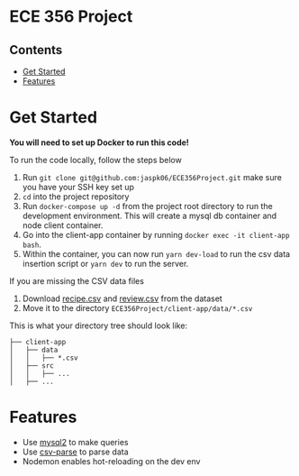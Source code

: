 # ECE 356 Project

## Contents
  - [Get Started](#get-started)
  - [Features](#features)

# Get Started

**You will need to set up Docker to run this code!**

To run the code locally, follow the steps below  
1. Run `git clone git@github.com:jaspk06/ECE356Project.git` make sure you have your SSH key set up
2. `cd` into the project repository  
3. Run `docker-compose up -d` from the project root directory to run the development environment. This will create a mysql db container and node client container.
4. Go into the client-app container by running `docker exec -it client-app bash`.
5. Within the container, you can now run `yarn dev-load` to run the csv data insertion script or `yarn dev` to run the server.

If you are missing the CSV data files
1. Download [recipe.csv](https://www.kaggle.com/kanaryayi/recipe-ingredients-and-reviews?select=recipes.csv) and [review.csv](https://www.kaggle.com/kanaryayi/recipe-ingredients-and-reviews?select=reviews.csv) from the dataset
2. Move it to the directory `ECE356Project/client-app/data/*.csv`

This is what your directory tree should look like:
```
├── client-app
│   ├── data
│   │   ├── *.csv
│   ├── src
│   │   ├── ...
│   ├── ...
```


# Features

- Use [mysql2](https://github.com/sidorares/node-mysql2) to make queries
- Use [csv-parse](https://github.com/adaltas/node-csv) to parse data
- Nodemon enables hot-reloading on the dev env

